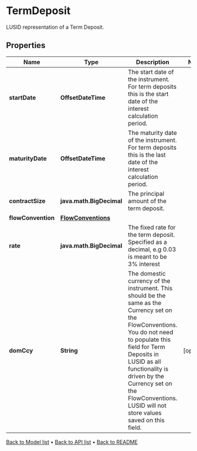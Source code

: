 

# TermDeposit

LUSID representation of a Term Deposit.

## Properties

| Name | Type | Description | Notes |
|------------ | ------------- | ------------- | -------------|
|**startDate** | **OffsetDateTime** | The start date of the instrument. For term deposits this is the start date of the interest calculation period. |  |
|**maturityDate** | **OffsetDateTime** | The maturity date of the instrument. For term deposits this is the last date of the interest calculation period. |  |
|**contractSize** | **java.math.BigDecimal** | The principal amount of the term deposit. |  |
|**flowConvention** | [**FlowConventions**](FlowConventions.md) |  |  |
|**rate** | **java.math.BigDecimal** | The fixed rate for the term deposit. Specified as a decimal, e.g 0.03 is meant to be 3% interest |  |
|**domCcy** | **String** | The domestic currency of the instrument. This should be the same as the Currency set on the FlowConventions.  You do not need to populate this field for Term Deposits in LUSID as all functionality is driven by the Currency set on the FlowConventions.  LUSID will not store values saved on this field. |  [optional] |



[Back to Model list](../README.md#documentation-for-models) &#8226; [Back to API list](../README.md#documentation-for-api-endpoints) &#8226; [Back to README](../README.md)


